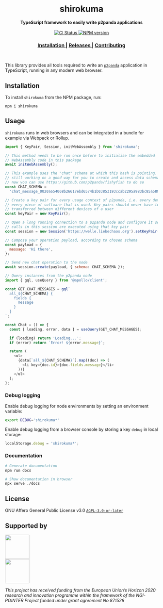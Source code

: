 <h1 align="center">shirokuma</h1>

<div align="center">
  <strong>TypeScript framework to easily write p2panda applications</strong>
</div>

<br />

<div align="center">
  <!-- CI status -->
  <a href="https://github.com/p2panda/shirokuma/actions">
    <img src="https://img.shields.io/github/checks-status/p2panda/shirokuma/main?style=flat-square" alt="CI Status" />
  </a>
  <!-- NPM version -->
  <a href="https://www.npmjs.com/package/shirokuma">
    <img src="https://img.shields.io/npm/v/shirokuma?style=flat-square" alt="NPM version" />
  </a>
</div>

<div align="center">
  <h3>
    <a href="https://github.com/p2panda/shirokuma#installation">
      Installation
    </a>
    <span> | </span>
    <a href="https://github.com/p2panda/shirokuma/releases">
      Releases
    </a>
    <span> | </span>
    <a href="https://github.com/p2panda/handbook#how-to-contribute">
      Contributing
    </a>
  </h3>
</div>

<br />

This library provides all tools required to write an [`p2panda`] application in TypeScript, running in any modern web browser.

[`p2panda`]: https://github.com/p2panda/handbook

## Installation

To install `shirokuma` from the NPM package, run:

```
npm i shirokuma
```

## Usage

`shirokuma` runs in web browsers and can be integrated in a bundle for example via Webpack or Rollup.

```js
import { KeyPair, Session, initWebAssembly } from 'shirokuma';

// This method needs to be run once before to initialise the embedded
// WebAssembly code in this package
await initWebAssembly();

// This example uses the "chat" schema at which this hash is pointing. We are
// still working on a good way for you to create and access data schemas. For
// now you can use https://github.com/p2panda/fishyfish to do so
const CHAT_SCHEMA =
  'chat_message_0020a654068b26617ebd6574b1b03853193ccab2295a983bc85a5891793422832655';

// Create a key pair for every usage context of p2panda, i.e. every device and
// every piece of software that is used. Key pairs should never have to be
// transferred between different devices of a user
const keyPair = new KeyPair();

// Open a long running connection to a p2panda node and configure it so all
// calls in this session are executed using that key pair
const session = new Session('https://welle.liebechaos.org').setKeyPair(keyPair);

// Compose your operation payload, according to chosen schema
const payload = {
  message: 'Hi there',
};

// Send new chat operation to the node
await session.create(payload, { schema: CHAT_SCHEMA });

// Query instances from the p2panda node
import { gql, useQuery } from '@apollo/client';

const GET_CHAT_MESSAGES = gql`
  all_${CHAT_SCHEMA} {
    fields {
      message
    }
  }
`;

const Chat = () => {
  const { loading, error, data } = useQuery(GET_CHAT_MESSAGES);

  if (loading) return 'Loading...';
  if (error) return `Error! ${error.message}`;

  return (
    <ul>
      {data[`all_${CHAT_SCHEMA}`].map((doc) => (
        <li key={doc.id}>{doc.fields.message}</li>
      ))}
    </ul>
  );
};
```

### Debug logging

Enable debug logging for node environments by setting an environment variable:

```bash
export DEBUG='shirokuma*'
```

Enable debug logging from a browser console by storing a key `debug` in local storage:

```js
localStorage.debug = 'shirokuma*';
```

### Documentation

```bash
# Generate documentation
npm run docs

# Show documentation in browser
npx serve ./docs
```

## License

GNU Affero General Public License v3.0 [`AGPL-3.0-or-later`](LICENSE)

## Supported by

<img src="https://p2panda.org/images/ngi-logo.png" width="auto" height="80px"><br />
<img src="https://p2panda.org/images/eu-flag-logo.png" width="auto" height="80px">

*This project has received funding from the European Union’s Horizon 2020
research and innovation programme within the framework of the NGI-POINTER
Project funded under grant agreement No 871528*
